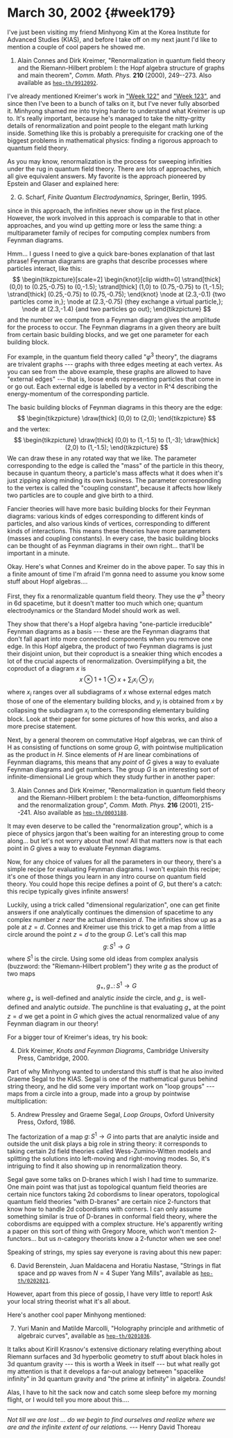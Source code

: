 # March 30, 2002 {#week179}

I've just been visiting my friend Minhyong Kim at the Korea Institute
for Advanced Studies (KIAS), and before I take off on my next jaunt I'd
like to mention a couple of cool papers he showed me.

1) Alain Connes and Dirk Kreimer, "Renormalization in quantum field theory and the Riemann-Hilbert problem I: the Hopf algebra structure of graphs and main theorem", _Comm. Math. Phys._ **210** (2000), 249--273. Also available as [`hep-th/9912092`](https://arxiv.org/abs/hep-th/9912092).

I've already mentioned Kreimer's work in ["Week 122"](#week122)
and ["Week 123"](#week123), and since then I've been to a bunch of
talks on it, but I've never fully absorbed it. Minhyong shamed me into
trying harder to understand what Kreimer is up to. It's really
important, because he's managed to take the nitty-gritty details of
renormalization and point people to the elegant math lurking inside.
Something like this is probably a prerequisite for cracking one of the
biggest problems in mathematical physics: finding a rigorous approach to
quantum field theory.

As you may know, renormalization is the process for sweeping infinities
under the rug in quantum field theory. There are lots of approaches,
which all give equivalent answers. My favorite is the approach pioneered
by Epstein and Glaser and explained here:

2) G. Scharf, _Finite Quantum Electrodynamics_, Springer, Berlin, 1995.

since in this approach, the infinities never show up in the first place.
However, the work involved in this approach is comparable to that in
other approaches, and you wind up getting more or less the same thing: a
multiparameter family of recipes for computing complex numbers from
Feynman diagrams.

Hmm... I guess I need to give a quick bare-bones explanation of that
last phrase! Feynman diagrams are graphs that describe processes where
particles interact, like this:
$$
  \begin{tikzpicture}[scale=2]
    \begin{knot}[clip width=0]
      \strand[thick] (0,0)
        to (0.25,-0.75)
        to (0,-1.5);
      \strand[thick] (1,0)
        to (0.75,-0.75)
        to (1,-1.5);
      \strand[thick] (0.25,-0.75) to (0.75,-0.75);
    \end{knot}
    \node at (2.3,-0.1) {two particles come in,};
    \node at (2.3,-0.75) {they exchange a virtual particle,};
    \node at (2.3,-1.4) {and two particles go out};
  \end{tikzpicture}
$$
and the number we compute from a Feynman diagram gives the amplitude for
the process to occur. The Feynman diagrams in a given theory are built
from certain basic building blocks, and we get one parameter for each
building block.

For example, in the quantum field theory called "$\varphi^3$ theory", the
diagrams are trivalent graphs --- graphs with three edges meeting at each
vertex. As you can see from the above example, these graphs are allowed
to have "external edges" --- that is, loose ends representing particles
that come in or go out. Each external edge is labelled by a vector in
R^4 describing the energy-momentum of the corresponding particle.

The basic building blocks of Feynman diagrams in this theory are the
edge:
$$
  \begin{tikzpicture}
    \draw[thick] (0,0) to (2,0);
  \end{tikzpicture}
$$
and the vertex:
$$
  \begin{tikzpicture}
    \draw[thick] (0,0) to (1,-1.5) to (1,-3);
    \draw[thick] (2,0) to (1,-1.5);
  \end{tikzpicture}
$$
We can draw these in any rotated way that we like. The parameter
corresponding to the edge is called the "mass" of the particle in this
theory, because in quantum theory, a particle's mass affects what it
does when it's just zipping along minding its own business. The
parameter corresponding to the vertex is called the "coupling
constant", because it affects how likely two particles are to couple
and give birth to a third.

Fancier theories will have more basic building blocks for their Feynman
diagrams: various kinds of edges corresponding to different kinds of
particles, and also various kinds of vertices, corresponding to
different kinds of interactions. This means these theories have more
parameters (masses and coupling constants). In every case, the basic
building blocks can be thought of as Feynman diagrams in their own
right... that'll be important in a minute.

Okay. Here's what Connes and Kreimer do in the above paper. To say this
in a finite amount of time I'm afraid I'm gonna need to assume you
know some stuff about Hopf algebras....

First, they fix a renormalizable quantum field theory. They use the $\varphi^3$
theory in 6d spacetime, but it doesn't matter too much which one;
quantum electrodynamics or the Standard Model should work as well.

They show that there's a Hopf algebra having "one-particle
irreducible" Feynman diagrams as a basis --- these are the Feynman
diagrams that don't fall apart into more connected components when you
remove one edge. In this Hopf algebra, the product of two Feynman
diagrams is just their disjoint union, but their coproduct is a sneakier
thing which encodes a lot of the crucial aspects of renormalization.
Oversimplifying a bit, the coproduct of a diagram $x$ is
$$x \otimes 1 + 1 \otimes x + \sum_i x_i \otimes y_i$$
where $x_i$ ranges over all subdiagrams of $x$ whose external edges match
those of one of the elementary building blocks, and $y_i$ is obtained
from $x$ by collapsing the subdiagram $x_i$ to the corresponding elementary
building block. Look at their paper for some pictures of how this works,
and also a more precise statement.

Next, by a general theorem on commutative Hopf algebras, we can think of
H as consisting of functions on some group $G$, with pointwise
multiplication as the product in $H$. Since elements of $H$ are linear
combinations of Feynman diagrams, this means that any *point* of $G$ gives
a way to evaluate Feynman diagrams and get numbers. The group $G$ is an
interesting sort of infinite-dimensional Lie group which they study
further in another paper:

3) Alain Connes and Dirk Kreimer, "Renormalization in quantum field theory and the Riemann-Hilbert problem I: the beta-function, diffeomorphisms and the renormalization group", _Comm. Math. Phys._ **216** (2001), 215--241. Also available as [`hep-th/0003188`](https://arxiv.org/abs/hep-th/0003188).

It may even deserve to be called the "renormalization group", which is
a piece of physics jargon that's been waiting for an interesting group
to come along... but let's not worry about that now! All that matters
now is that each point in $G$ gives a way to evaluate Feynman diagrams.

Now, for any choice of values for all the parameters in our theory,
there's a simple recipe for evaluating Feynman diagrams. I won't
explain this recipe; it's one of those things you learn in any intro
course on quantum field theory. You could hope this recipe defines a
point of $G$, but there's a catch: this recipe typically gives infinite
answers!

Luckily, using a trick called "dimensional regularization", one can
get finite answers if one analytically continues the dimension of
spacetime to any complex number $z$ *near* the actual dimension $d$. The
infinities show up as a pole at $z = d$. Connes and Kreimer use this trick
to get a map from a little circle around the point $z = d$ to the group $G$.
Let's call this map
$$g\colon S^1 \to G$$
where $S^1$ is the circle. Using some old ideas from complex analysis
(buzzword: the "Riemann-Hilbert problem") they write $g$ as the product
of two maps
$$g_+, g_-\colon S^1 \to G$$
where $g_+$ is well-defined and analytic *inside* the circle, and $g_-$ is
well-defined and analytic *outside*. The punchline is that evaluating $g_+$
at the point $z = d$ we get a point in $G$ which gives the actual
renormalized value of any Feynman diagram in our theory!

For a bigger tour of Kreimer's ideas, try his book:

4) Dirk Kreimer, _Knots and Feynman Diagrams_, Cambridge University Press, Cambridge, 2000.

Part of why Minhyong wanted to understand this stuff is that he also
invited Graeme Segal to the KIAS. Segal is one of the mathematical gurus
behind string theory, and he did some very important work on "loop
groups" --- maps from a circle into a group, made into a group by
pointwise multiplication:

5) Andrew Pressley and Graeme Segal, _Loop Groups_, Oxford University Press, Oxford, 1986.

The factorization of a map $g\colon S^1 \to G$ into parts that are analytic
inside and outside the unit disk plays a big role in string theory: it
corresponds to taking certain 2d field theories called
Wess-Zumino-Witten models and splitting the solutions into left-moving
and right-moving modes. So, it's intriguing to find it also showing up
in renormalization theory.

Segal gave some talks on D-branes which I wish I had time to summarize.
One main point was that just as topological quantum field theories are
certain nice functors taking 2d cobordisms to linear operators,
topological quantum field theories "with D-branes" are certain nice
2-functors that know how to handle 2d cobordisms with corners. I can
only assume something similar is true of D-branes in conformal field
theory, where the cobordisms are equipped with a complex structure.
He's apparently writing a paper on this sort of thing with Gregory
Moore, which won't mention $2$-functors... but us $n$-category theorists
know a $2$-functor when we see one!

Speaking of strings, my spies say everyone is raving about this new
paper:

6) David Berenstein, Juan Maldacena and Horatiu Nastase, "Strings in flat space and pp waves from $N = 4$ Super Yang Mills", available as [`hep-th/0202021`](https://arxiv.org/abs/hep-th/0202021).

However, apart from this piece of gossip, I have very little to report!
Ask your local string theorist what it's all about.

Here's another cool paper Minhyong mentioned:

7) Yuri Manin and Matilde Marcolli, "Holography principle and arithmetic of algebraic curves", available as [`hep-th/0201036`](https://arxiv.org/abs/hep-th/0201036).

It talks about Kirill Krasnov's extensive dictionary relating
everything about Riemann surfaces and 3d hyperbolic geometry to stuff
about black holes in 3d quantum gravity --- this is worth a Week in itself
--- but what really got my attention is that it develops a far-out analogy
between "spacelike infinity" in 3d quantum gravity and "the prime at
infinity" in algebra. Zounds!

Alas, I have to hit the sack now and catch some sleep before my morning
flight, or I would tell you more about this....

------------------------------------------------------------------------

*Not till we are lost ... do we begin to find ourselves and realize
where we are and the infinite extent of our relations.* --- Henry David
Thoreau
